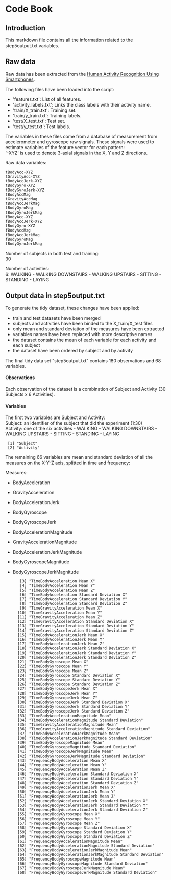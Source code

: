 # Code Book

## Introduction
This markdown file contains all the information related to the step5output.txt variables.

## Raw data
Raw data has been extracted from the [Human Activity Recognition Using Smartphones](https://d396qusza40orc.cloudfront.net/getdata%2Fprojectfiles%2FUCI%20HAR%20Dataset.zip).

The following files have been loaded into the script:  
- 'features.txt': List of all features.
- 'activity_labels.txt': Links the class labels with their activity name.
- 'train/X_train.txt': Training set.
- 'train/y_train.txt': Training labels.
- 'test/X_test.txt': Test set.
- 'test/y_test.txt': Test labels.

The variables in these files come from a database of measurement from accelerometer
and gyroscope raw signals. These signals were used to estimate variables of the feature vector for each pattern:  
'-XYZ' is used to denote 3-axial signals in the X, Y and Z directions.

Raw data variables:

	tBodyAcc-XYZ
	tGravityAcc-XYZ
	tBodyAccJerk-XYZ
	tBodyGyro-XYZ
	tBodyGyroJerk-XYZ
	tBodyAccMag
	tGravityAccMag
	tBodyAccJerkMag
	tBodyGyroMag
	tBodyGyroJerkMag
	fBodyAcc-XYZ
	fBodyAccJerk-XYZ
	fBodyGyro-XYZ
	fBodyAccMag
	fBodyAccJerkMag
	fBodyGyroMag
	fBodyGyroJerkMag

Number of subjects in both test and training:  
30

Number of activities:  
6: WALKING - WALKING DOWNSTAIRS - WALKING UPSTAIRS - SITTING - STANDING - LAYING

## Output data in step5output.txt
To generate the tidy dataset, these changes have been applied:  
- train and test datasets have been merged
- subjects and activities have been binded to the X_train/X_test files
- only mean and standard deviation of the measures have been extracted
- variables names have been replaced with more descriptive names
- the dataset contains the mean of each variable for each activity and each subject
- the dataset have been ordered by subject and by activity

The final tidy data set "step5output.txt" contains 180 observations and 68 variables.

#### Observations
Each observation of the dataset is a combination of Subject and Activity (30 Subjects x 6 Activities).

#### Variables
The first two variables are Subject and Activity:  
Subject: an identifier of the subject that did the experiment (1:30)  
Activity: one of the six activities - WALKING - WALKING DOWNSTAIRS - WALKING UPSTAIRS - SITTING - STANDING - LAYING

	 [1] "Subject"                                          
     [2] "Activity"                                         

The remaining 66 variables are mean and standard deviation of all the measures on the 
X-Y-Z axis, splitted in time and frequency:

Measures:  
- BodyAcceleration
- GravityAcceleration
- BodyAccelerationJerk
- BodyGyroscope
- BodyGyroscopeJerk
- BodyAccelerationMagnitude
- GravityAccelerationMagnitude
- BodyAccelerationJerkMagnitude
- BodyGyroscopeMagnitude
- BodyGyroscopeJerkMagnitude
                                           
		 [3] "TimeBodyAcceleration Mean X"                              
		 [4] "TimeBodyAcceleration Mean Y"                              
		 [5] "TimeBodyAcceleration Mean Z"                              
		 [6] "TimeBodyAcceleration Standard Deviation X"                
		 [7] "TimeBodyAcceleration Standard Deviation Y"                
		 [8] "TimeBodyAcceleration Standard Deviation Z"                
		 [9] "TimeGravityAcceleration Mean X"                           
		[10] "TimeGravityAcceleration Mean Y"                           
		[11] "TimeGravityAcceleration Mean Z"                           
		[12] "TimeGravityAcceleration Standard Deviation X"             
		[13] "TimeGravityAcceleration Standard Deviation Y"             
		[14] "TimeGravityAcceleration Standard Deviation Z"             
		[15] "TimeBodyAccelerationJerk Mean X"                          
		[16] "TimeBodyAccelerationJerk Mean Y"                          
		[17] "TimeBodyAccelerationJerk Mean Z"                          
		[18] "TimeBodyAccelerationJerk Standard Deviation X"            
		[19] "TimeBodyAccelerationJerk Standard Deviation Y"            
		[20] "TimeBodyAccelerationJerk Standard Deviation Z"            
		[21] "TimeBodyGyroscope Mean X"                                 
		[22] "TimeBodyGyroscope Mean Y"                                 
		[23] "TimeBodyGyroscope Mean Z"                                 
		[24] "TimeBodyGyroscope Standard Deviation X"                   
		[25] "TimeBodyGyroscope Standard Deviation Y"                   
		[26] "TimeBodyGyroscope Standard Deviation Z"                   
		[27] "TimeBodyGyroscopeJerk Mean X"                             
		[28] "TimeBodyGyroscopeJerk Mean Y"                             
		[29] "TimeBodyGyroscopeJerk Mean Z"                             
		[30] "TimeBodyGyroscopeJerk Standard Deviation X"               
		[31] "TimeBodyGyroscopeJerk Standard Deviation Y"               
		[32] "TimeBodyGyroscopeJerk Standard Deviation Z"               
		[33] "TimeBodyAccelerationMagnitude Mean"                       
		[34] "TimeBodyAccelerationMagnitude Standard Deviation"         
		[35] "TimeGravityAccelerationMagnitude Mean"                    
		[36] "TimeGravityAccelerationMagnitude Standard Deviation"      
		[37] "TimeBodyAccelerationJerkMagnitude Mean"                   
		[38] "TimeBodyAccelerationJerkMagnitude Standard Deviation"     
		[39] "TimeBodyGyroscopeMagnitude Mean"                          
		[40] "TimeBodyGyroscopeMagnitude Standard Deviation"            
		[41] "TimeBodyGyroscopeJerkMagnitude Mean"                      
		[42] "TimeBodyGyroscopeJerkMagnitude Standard Deviation"        
		[43] "FrequencyBodyAcceleration Mean X"                         
		[44] "FrequencyBodyAcceleration Mean Y"                         
		[45] "FrequencyBodyAcceleration Mean Z"                         
		[46] "FrequencyBodyAcceleration Standard Deviation X"           
		[47] "FrequencyBodyAcceleration Standard Deviation Y"           
		[48] "FrequencyBodyAcceleration Standard Deviation Z"           
		[49] "FrequencyBodyAccelerationJerk Mean X"                     
		[50] "FrequencyBodyAccelerationJerk Mean Y"                     
		[51] "FrequencyBodyAccelerationJerk Mean Z"                     
		[52] "FrequencyBodyAccelerationJerk Standard Deviation X"       
		[53] "FrequencyBodyAccelerationJerk Standard Deviation Y"       
		[54] "FrequencyBodyAccelerationJerk Standard Deviation Z"       
		[55] "FrequencyBodyGyroscope Mean X"                            
		[56] "FrequencyBodyGyroscope Mean Y"                            
		[57] "FrequencyBodyGyroscope Mean Z"                            
		[58] "FrequencyBodyGyroscope Standard Deviation X"              
		[59] "FrequencyBodyGyroscope Standard Deviation Y"              
		[60] "FrequencyBodyGyroscope Standard Deviation Z"              
		[61] "FrequencyBodyAccelerationMagnitude Mean"                  
		[62] "FrequencyBodyAccelerationMagnitude Standard Deviation"    
		[63] "FrequencyBodyAccelerationJerkMagnitude Mean"              
		[64] "FrequencyBodyAccelerationJerkMagnitude Standard Deviation"
		[65] "FrequencyBodyGyroscopeMagnitude Mean"                     
		[66] "FrequencyBodyGyroscopeMagnitude Standard Deviation"       
		[67] "FrequencyBodyGyroscopeJerkMagnitude Mean"                 
		[68] "FrequencyBodyGyroscopeJerkMagnitude Standard Deviation"   